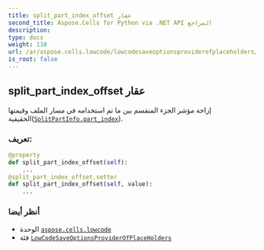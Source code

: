 ```yaml
---
title: split_part_index_offset عقار
second_title: Aspose.Cells for Python via .NET API المراجع
description:
type: docs
weight: 110
url: /ar/aspose.cells.lowcode/lowcodesaveoptionsproviderofplaceholders/split_part_index_offset/
is_root: false
---
```

##  split_part_index_offset عقار

إزاحة مؤشر الجزء المنقسم بين ما تم استخدامه في مسار الملف
وقيمتها الحقيقية([`SplitPartInfo.part_index`](/cells/python-net/ar/aspose.cells.lowcode/splitpartinfo#part_index)).
###  تعريف:
```python
@property
def split_part_index_offset(self):
    ...
@split_part_index_offset.setter
def split_part_index_offset(self, value):
    ...
```

###  أنظر أيضا
* الوحدة [`aspose.cells.lowcode`](../../)
* فئة [`LowCodeSaveOptionsProviderOfPlaceHolders`](/cells/python-net/ar/aspose.cells.lowcode/lowcodesaveoptionsproviderofplaceholders)
